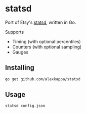 # statsd

Port of Etsy's [statsd](https://github.com/etsy/statsd), written in Go.

Supports

* Timing (with optional percentiles)
* Counters (with optional sampling)
* Gauges

## Installing

```bash
go get github.com/alexkappa/statsd
```

## Usage

```bash
statsd config.json
```